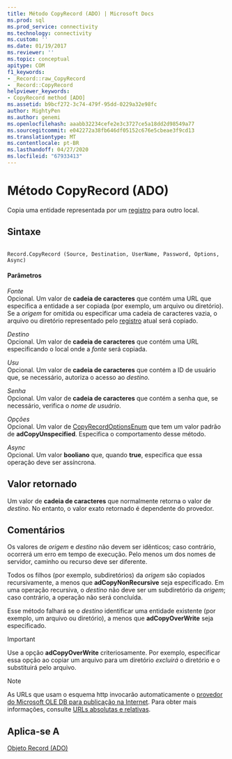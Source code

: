 ```yaml
---
title: Método CopyRecord (ADO) | Microsoft Docs
ms.prod: sql
ms.prod_service: connectivity
ms.technology: connectivity
ms.custom: ''
ms.date: 01/19/2017
ms.reviewer: ''
ms.topic: conceptual
apitype: COM
f1_keywords:
- _Record::raw_CopyRecord
- _Record::CopyRecord
helpviewer_keywords:
- CopyRecord method [ADO]
ms.assetid: b9bcf272-3c74-479f-95dd-0229a32e98fc
author: MightyPen
ms.author: genemi
ms.openlocfilehash: aaabb32234cefe2e3c3727ce5a18dd2d98549a77
ms.sourcegitcommit: e042272a38fb646df05152c676e5cbeae3f9cd13
ms.translationtype: MT
ms.contentlocale: pt-BR
ms.lasthandoff: 04/27/2020
ms.locfileid: "67933413"
---
```

# <a name="copyrecord-method-ado"></a>Método CopyRecord (ADO)
Copia uma entidade representada por um [registro](../../../ado/reference/ado-api/record-object-ado.md) para outro local.  
  
## <a name="syntax"></a>Sintaxe  
  
```  
  
Record.CopyRecord (Source, Destination, UserName, Password, Options, Async)  
```  
  
#### <a name="parameters"></a>Parâmetros  
 *Fonte*  
 Opcional. Um valor de **cadeia de caracteres** que contém uma URL que especifica a entidade a ser copiada (por exemplo, um arquivo ou diretório). Se a *origem* for omitida ou especificar uma cadeia de caracteres vazia, o arquivo ou diretório representado pelo [registro](../../../ado/reference/ado-api/record-object-ado.md) atual será copiado.  
  
 *Destino*  
 Opcional. Um valor de **cadeia de caracteres** que contém uma URL especificando o local onde a *fonte* será copiada.  
  
 *Usu*  
 Opcional. Um valor de **cadeia de caracteres** que contém a ID de usuário que, se necessário, autoriza o acesso ao *destino*.  
  
 *Senha*  
 Opcional. Um valor de **cadeia de caracteres** que contém a senha que, se necessário, verifica o *nome de usuário*.  
  
 *Opções*  
 Opcional. Um valor de [CopyRecordOptionsEnum](../../../ado/reference/ado-api/copyrecordoptionsenum.md) que tem um valor padrão de **adCopyUnspecified**. Especifica o comportamento desse método.  
  
 *Async*  
 Opcional. Um valor **booliano** que, quando **true**, especifica que essa operação deve ser assíncrona.  
  
## <a name="return-value"></a>Valor retornado  
 Um valor de **cadeia de caracteres** que normalmente retorna o valor de *destino*. No entanto, o valor exato retornado é dependente do provedor.  
  
## <a name="remarks"></a>Comentários  
 Os valores de *origem* e *destino* não devem ser idênticos; caso contrário, ocorrerá um erro em tempo de execução. Pelo menos um dos nomes de servidor, caminho ou recurso deve ser diferente.  
  
 Todos os filhos (por exemplo, subdiretórios) da *origem* são copiados recursivamente, a menos que **adCopyNonRecursive** seja especificado. Em uma operação recursiva, o *destino* não deve ser um subdiretório da *origem*; caso contrário, a operação não será concluída.  
  
 Esse método falhará se o *destino* identificar uma entidade existente (por exemplo, um arquivo ou diretório), a menos que **adCopyOverWrite** seja especificado.  
  
> [!IMPORTANT]
>  Use a opção **adCopyOverWrite** criteriosamente. Por exemplo, especificar essa opção ao copiar um arquivo para um diretório *excluirá* o diretório e o substituirá pelo arquivo.  
  
> [!NOTE]
>  As URLs que usam o esquema http invocarão automaticamente o [provedor do Microsoft OLE DB para publicação na Internet](../../../ado/guide/appendixes/microsoft-ole-db-provider-for-internet-publishing.md). Para obter mais informações, consulte [URLs absolutas e relativas](../../../ado/guide/data/absolute-and-relative-urls.md).  
  
## <a name="applies-to"></a>Aplica-se A  
 [Objeto Record (ADO)](../../../ado/reference/ado-api/record-object-ado.md)
